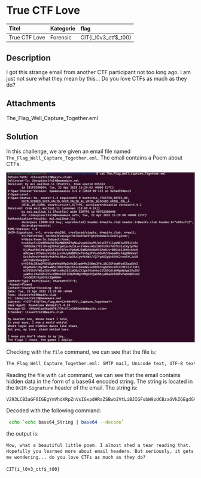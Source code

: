 # True CTF Love

| Titel          | Kategorie | flag |
| :---        |    :----   |:--- |
| True CTF Love | Forensic  | CIT{i_l0v3_ctf$_t00} |

## Description
I got this strange email from another CTF participant not too long ago. I am just not sure what they mean by this...
Do you love CTFs as much as they do?

## Attachments
The_Flag_Well_Capture_Together.eml

## Solution
In this challenge, we are given an email file named `The_Flag_Well_Capture_Together.eml`. The email contains a Poem about CTFs. 

![EML File](Screenshot_198.png)

Checking with the `file` command, we can see that the file is:

```bash
The_Flag_Well_Capture_Together.eml: SMTP mail, Unicode text, UTF-8 text, with CRLF line terminators
```

Reading the file with `cat` command, we can see that the email contains hidden data in the form of a base64 encoded string. The string is located in the `DKIM-Signature` header of the email. The string is:
```
V293LCB3aGF0IGEgYmVhdXRpZnVsIGxpdHRsZSBwb2VtLiBJIGFsbW9zdCBzaGVkIGEgdGVhciByZWFkaW5nIHRoYXQuIEhvcGVmdWxseSB5b3UgbGVhcm5lZCBtb3JlIGFib3V0IGVtYWlsIGhlYWRlcnMuIEJ1dCBzZXJpb3VzbHksIGl0IGdldHMgbWUgd29uZGVyaW5nLi4uIGRvIHlvdSBsb3ZlIENURnMgYXMgbXVjaCBhcyB0aGV5IGRvPwoKQ0lUe2lfbDB2M19jdGYkX3QwMH0=
```

Decoded with the following command:

```bash
 echo `echo base64_String | base64 --decode`
```

the output is:

```
Wow, what a beautiful little poem. I almost shed a tear reading that. Hopefully you learned more about email headers. But seriously, it gets me wondering... do you love CTFs as much as they do?

CIT{i_l0v3_ctf$_t00}
```